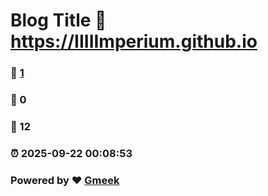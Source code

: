 # Blog Title :link: https://IIIIImperium.github.io 
### :page_facing_up: [1](https://IIIIImperium.github.io/tag.html) 
### :speech_balloon: 0 
### :hibiscus: 12 
### :alarm_clock: 2025-09-22 00:08:53 
### Powered by :heart: [Gmeek](https://github.com/Meekdai/Gmeek)
